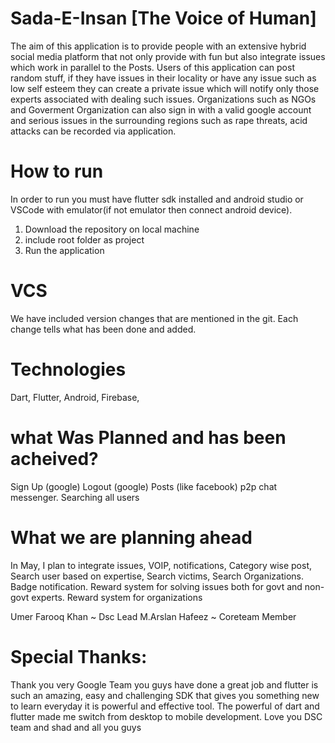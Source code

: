 
# Sada-E-Insan [The Voice of Human]

The aim of this application is to provide people with an extensive hybrid social media platform that not only provide with fun but also integrate issues which work in parallel to the Posts. 
Users of this application can post random stuff, if they have issues in their locality or have any issue such as low self esteem they can create a private issue which will notify only those experts associated with dealing such issues.
Organizations such as NGOs and Goverment Organization can also sign in with a valid google account and serious issues in the surrounding regions such as rape threats, acid attacks can be recorded via application.

# How to run

In order to run you must have flutter sdk installed and android studio or VSCode with emulator(if not emulator then connect android device).

1) Download the repository on local machine
2) include root folder as project
3) Run the application

# VCS

We have included version changes that are mentioned in the git. Each change tells what has been done and added.

# Technologies
  Dart,
  Flutter,
  Android,
  Firebase,


# what Was Planned and has been acheived?

  Sign Up (google)
  Logout (google)
  Posts (like facebook)
  p2p chat messenger.
  Searching all users

#  What we are planning ahead

In May, I plan to integrate issues, VOIP, notifications, Category wise post, Search user based on expertise, Search victims, Search Organizations. Badge notification.
Reward system for solving issues both for govt and non-govt experts.
Reward system for organizations

Umer Farooq Khan ~ Dsc Lead
M.Arslan Hafeez ~ Coreteam Member


# Special Thanks:

Thank you very Google Team you guys have done a great job and flutter is such an amazing, easy and challenging SDK that gives you something new to learn everyday it is powerful and effective tool. The powerful of dart and flutter made me switch from desktop to mobile development.
Love you DSC team and shad and all you guys

